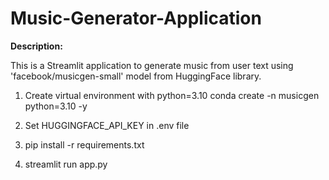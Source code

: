 # Music-Generator-Application

**Description:**

This is a Streamlit application to generate music from user text using 'facebook/musicgen-small' model from HuggingFace library.


1. Create virtual environment with python=3.10
 conda create -n musicgen python=3.10 -y

2. Set HUGGINGFACE_API_KEY in .env file
3. pip install -r requirements.txt
4. streamlit run app.py